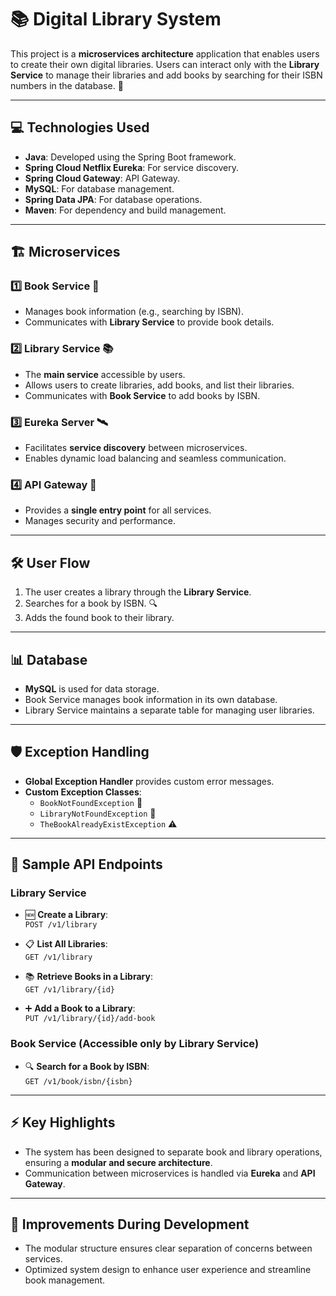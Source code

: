 # 📚 **Digital Library System**

This project is a **microservices architecture** application that enables users to create their own digital libraries. Users can interact only with the **Library Service** to manage their libraries and add books by searching for their ISBN numbers in the database. 🚀

---

## 💻 **Technologies Used**

- **Java**: Developed using the Spring Boot framework.
- **Spring Cloud Netflix Eureka**: For service discovery.
- **Spring Cloud Gateway**: API Gateway.
- **MySQL**: For database management.
- **Spring Data JPA**: For database operations.
- **Maven**: For dependency and build management.

---

## 🏗️ **Microservices**

### 1️⃣ **Book Service** 📘
- Manages book information (e.g., searching by ISBN).  
- Communicates with **Library Service** to provide book details.  

### 2️⃣ **Library Service** 📚
- The **main service** accessible by users.  
- Allows users to create libraries, add books, and list their libraries.  
- Communicates with **Book Service** to add books by ISBN.  

### 3️⃣ **Eureka Server** 🛰️
- Facilitates **service discovery** between microservices.  
- Enables dynamic load balancing and seamless communication.  

### 4️⃣ **API Gateway** 🚪
- Provides a **single entry point** for all services.  
- Manages security and performance.  

---

## 🛠️ **User Flow**

1. The user creates a library through the **Library Service**.  
2. Searches for a book by ISBN. 🔍  
3. Adds the found book to their library.  

---

## 📊 **Database**

- **MySQL** is used for data storage.  
- Book Service manages book information in its own database.  
- Library Service maintains a separate table for managing user libraries.  

---

## 🛡️ **Exception Handling**

- **Global Exception Handler** provides custom error messages.  
- **Custom Exception Classes**:  
  - `BookNotFoundException` 📕  
  - `LibraryNotFoundException` 📂  
  - `TheBookAlreadyExistException` ⚠️  

---

## 🔗 **Sample API Endpoints**

### **Library Service**
- 🆕 **Create a Library**:  
  `POST /v1/library`
  
- 📋 **List All Libraries**:  
  `GET /v1/library`
  
- 📚 **Retrieve Books in a Library**:  
  `GET /v1/library/{id}`
  
- ➕ **Add a Book to a Library**:  
  `PUT /v1/library/{id}/add-book`

### **Book Service** (Accessible only by Library Service)
- 🔍 **Search for a Book by ISBN**:  
  `GET /v1/book/isbn/{isbn}`  

---

## ⚡ **Key Highlights**

- The system has been designed to separate book and library operations, ensuring a **modular and secure architecture**.  
- Communication between microservices is handled via **Eureka** and **API Gateway**.  

---

## 🎯 **Improvements During Development**
- The modular structure ensures clear separation of concerns between services.  
- Optimized system design to enhance user experience and streamline book management.  
